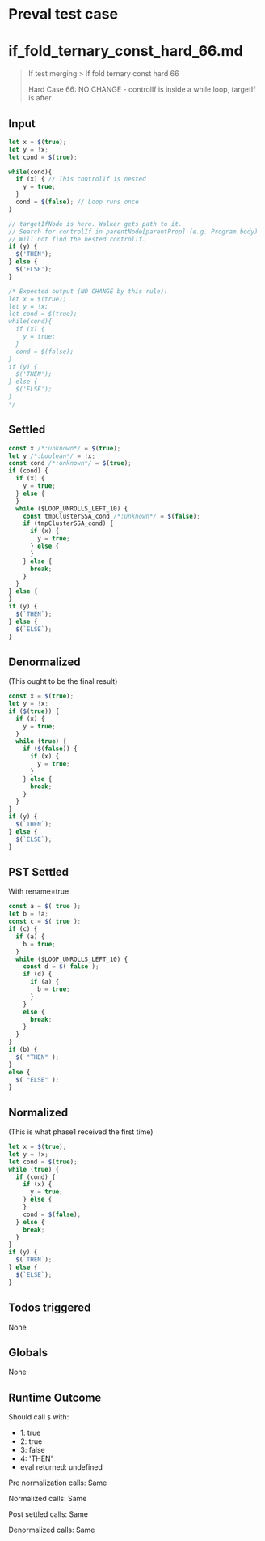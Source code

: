 # Preval test case

# if_fold_ternary_const_hard_66.md

> If test merging > If fold ternary const hard 66
>
> Hard Case 66: NO CHANGE - controlIf is inside a while loop, targetIf is after

## Input

`````js filename=intro
let x = $(true);
let y = !x;
let cond = $(true);

while(cond){
  if (x) { // This controlIf is nested
    y = true;
  }
  cond = $(false); // Loop runs once
}

// targetIfNode is here. Walker gets path to it.
// Search for controlIf in parentNode[parentProp] (e.g. Program.body)
// Will not find the nested controlIf.
if (y) {
  $('THEN');
} else {
  $('ELSE');
}

/* Expected output (NO CHANGE by this rule):
let x = $(true);
let y = !x;
let cond = $(true);
while(cond){
  if (x) {
    y = true;
  }
  cond = $(false);
}
if (y) {
  $('THEN');
} else {
  $('ELSE');
}
*/
`````


## Settled


`````js filename=intro
const x /*:unknown*/ = $(true);
let y /*:boolean*/ = !x;
const cond /*:unknown*/ = $(true);
if (cond) {
  if (x) {
    y = true;
  } else {
  }
  while ($LOOP_UNROLLS_LEFT_10) {
    const tmpClusterSSA_cond /*:unknown*/ = $(false);
    if (tmpClusterSSA_cond) {
      if (x) {
        y = true;
      } else {
      }
    } else {
      break;
    }
  }
} else {
}
if (y) {
  $(`THEN`);
} else {
  $(`ELSE`);
}
`````


## Denormalized
(This ought to be the final result)

`````js filename=intro
const x = $(true);
let y = !x;
if ($(true)) {
  if (x) {
    y = true;
  }
  while (true) {
    if ($(false)) {
      if (x) {
        y = true;
      }
    } else {
      break;
    }
  }
}
if (y) {
  $(`THEN`);
} else {
  $(`ELSE`);
}
`````


## PST Settled
With rename=true

`````js filename=intro
const a = $( true );
let b = !a;
const c = $( true );
if (c) {
  if (a) {
    b = true;
  }
  while ($LOOP_UNROLLS_LEFT_10) {
    const d = $( false );
    if (d) {
      if (a) {
        b = true;
      }
    }
    else {
      break;
    }
  }
}
if (b) {
  $( "THEN" );
}
else {
  $( "ELSE" );
}
`````


## Normalized
(This is what phase1 received the first time)

`````js filename=intro
let x = $(true);
let y = !x;
let cond = $(true);
while (true) {
  if (cond) {
    if (x) {
      y = true;
    } else {
    }
    cond = $(false);
  } else {
    break;
  }
}
if (y) {
  $(`THEN`);
} else {
  $(`ELSE`);
}
`````


## Todos triggered


None


## Globals


None


## Runtime Outcome


Should call `$` with:
 - 1: true
 - 2: true
 - 3: false
 - 4: 'THEN'
 - eval returned: undefined

Pre normalization calls: Same

Normalized calls: Same

Post settled calls: Same

Denormalized calls: Same
